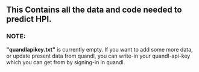 ## This Contains all the data and code needed to predict HPI.

### NOTE:
**"quandlapikey.txt"** is currently empty. If you want to add some more data, or update present data from quandl, you can write-in your quandl-api-key which you can get from by signing-in in quandl.
